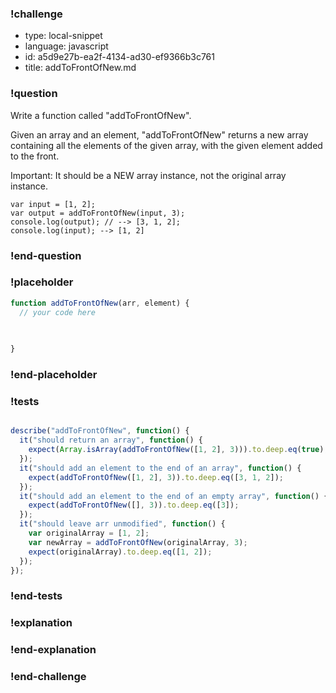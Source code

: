 ### !challenge

* type: local-snippet
* language: javascript
* id: a5d9e27b-ea2f-4134-ad30-ef9366b3c761
* title: addToFrontOfNew.md

### !question

Write a function called "addToFrontOfNew".

Given an array and an element, "addToFrontOfNew" returns a new array containing all the elements of the given array, with the given element added to the front.

Important: It should be a NEW array instance, not the original array instance.

```
var input = [1, 2];
var output = addToFrontOfNew(input, 3);
console.log(output); // --> [3, 1, 2];
console.log(input); --> [1, 2]
```

### !end-question

### !placeholder

```js
function addToFrontOfNew(arr, element) {
  // your code here
   

   
}
```

### !end-placeholder

### !tests

```js

describe("addToFrontOfNew", function() {
  it("should return an array", function() {
    expect(Array.isArray(addToFrontOfNew([1, 2], 3))).to.deep.eq(true);
  });
  it("should add an element to the end of an array", function() {
    expect(addToFrontOfNew([1, 2], 3)).to.deep.eq([3, 1, 2]);
  });
  it("should add an element to the end of an empty array", function() {
    expect(addToFrontOfNew([], 3)).to.deep.eq([3]);
  });
  it("should leave arr unmodified", function() {
    var originalArray = [1, 2];
    var newArray = addToFrontOfNew(originalArray, 3);
    expect(originalArray).to.deep.eq([1, 2]);
  });
});

```

### !end-tests

### !explanation

### !end-explanation

### !end-challenge
